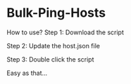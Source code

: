 # Bulk-Ping-Hosts

How to use?
Step 1: Download the script

Step 2: Update the host.json file

Step 3: Double click the script

Easy as that...
